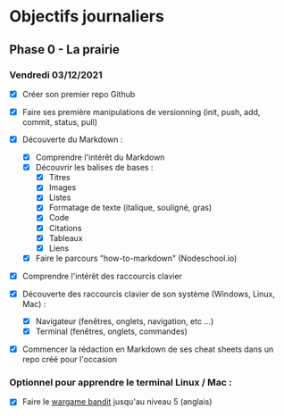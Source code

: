 # Objectifs journaliers

## Phase 0 - La prairie

### Vendredi 03/12/2021


* [x] Créer son premier repo Github
* [x] Faire ses première manipulations de versionning (init, push, add, commit, status, pull)
* [x] Découverte du Markdown : 
  * [x] Comprendre l'intérêt du Markdown
  * [x] Découvrir les balises de bases : 
    * [x] Titres
    * [x] Images
    * [x] Listes
    * [x] Formatage de texte (italique, souligné, gras)
    * [x] Code
    * [x] Citations
    * [x] Tableaux
    * [x] Liens
  * [x] Faire le parcours "how-to-markdown" (Nodeschool.io)
* [x] Comprendre l'intérêt des raccourcis clavier
* [x] Découverte des raccourcis clavier de son système (Windows, Linux, Mac) : 
  * [x] Navigateur (fenêtres, onglets, navigation, etc …)
  * [x] Terminal (fenêtres, onglets, commandes)
* [x] Commencer la rédaction en Markdown de ses cheat sheets dans un repo créé pour l'occasion



### Optionnel pour apprendre le terminal Linux / Mac : 

* [x] Faire le [wargame bandit](https://overthewire.org/wargames/bandit/) jusqu'au niveau 5 (anglais)
